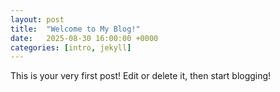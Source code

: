 ```yaml
---
layout: post
title:  "Welcome to My Blog!"
date:   2025-08-30 16:00:00 +0000
categories: [intro, jekyll]
---
```


This is your very first post! Edit or delete it, then start blogging!
